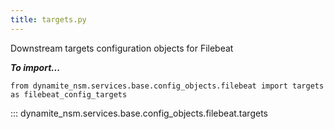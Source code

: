 ```yaml
---
title: targets.py
---
```


Downstream targets configuration objects for Filebeat

***To import...***
```python3
from dynamite_nsm.services.base.config_objects.filebeat import targets as filebeat_config_targets
```

::: dynamite_nsm.services.base.config_objects.filebeat.targets